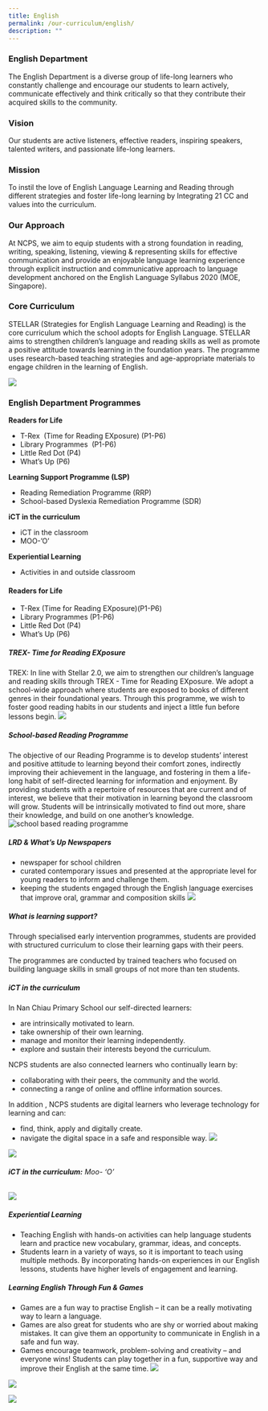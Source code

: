 ```yaml
---
title: English
permalink: /our-curriculum/english/
description: ""
---
```

### **English Department**

The English Department is a diverse group of life-long learners who constantly challenge and encourage our students to learn actively, communicate effectively and think critically so that they contribute their acquired skills to the community.

### **Vision** 

Our students are active listeners, effective readers, inspiring speakers, talented writers, and passionate life-long learners.

### **Mission**  

To instil the love of English Language Learning and Reading through different strategies and foster life-long learning by Integrating 21 CC and values into the curriculum.

### **Our Approach**  
   
At NCPS, we aim to equip students with a strong foundation in reading, writing, speaking, listening, viewing & representing skills for effective communication and provide an enjoyable language learning experience through explicit instruction and communicative approach to language development anchored on the English Language Syllabus 2020 (MOE, Singapore).

### **Core Curriculum**  

STELLAR (Strategies for English Language Learning and Reading) is the core
curriculum which the school adopts for English Language. STELLAR aims to
strengthen children’s language and reading skills as well as promote a
positive attitude towards learning in the foundation years. The programme
uses research-based teaching strategies and age-appropriate materials to
engage children in the learning of English.

![](/images/Our%20Curriculum_English/what_is_stellar-feature-1024x348.jpg)

### **English Department Programmes**  
   
**Readers for Life**

* T-Rex  (Time for Reading EXposure) (P1-P6)
* Library Programmes  (P1-P6)
* Little Red Dot (P4)
* What’s Up (P6)

**Learning Support Programme (LSP)**

* Reading Remediation Programme (RRP)
* School-based Dyslexia Remediation Programme (SDR)

**iCT in the curriculum**

* iCT in the classroom
* MOO-’O’

**Experiential Learning**
* Activities in and outside classroom

#### **Readers for Life**

* T-Rex (Time for Reading EXposure)(P1-P6)
* Library Programmes (P1-P6)
* Little Red Dot (P4)
* What’s Up (P6)

##### **TREX- Time for Reading EXposure**

TREX: In line with Stellar 2.0, we aim to strengthen our children’s language and
reading skills through TREX - Time for Reading EXposure. We adopt a
school-wide approach where students are exposed to books of different
genres in their foundational years. Through this programme, we wish to foster
good reading habits in our students and inject a little fun before lessons
begin.
![](/images/Our%20Curriculum_English/Trex%20final%20v2.jpg)

##### **School-based Reading Programme**

The objective of our Reading Programme is to develop students’ interest and positive attitude to
learning beyond their comfort zones, indirectly improving their achievement in the language, and
fostering in them a life-long habit of self-directed learning for information and enjoyment. By
providing students with a repertoire of resources that are current and of interest, we believe that
their motivation in learning beyond the classroom will grow. Students will be intrinsically motivated
to find out more, share their knowledge, and build on one another’s knowledge.
![school based reading programme](/images/Our%20Curriculum_English/lib%20prgm%201.png)

##### **LRD & What’s Up Newspapers** 

* newspaper for school children
*  curated contemporary issues and
presented at the appropriate level for young readers to inform and challenge them.
* keeping the students engaged through the English language exercises that improve oral, grammar and composition skills
![](/images/Our%20Curriculum_English/What's%20up.png)

##### **What is learning support?**
   
Through specialised early intervention programmes, students are provided with structured curriculum to close their learning gaps with their peers.

The programmes are conducted by trained teachers who focused on building language skills in small groups of not more than ten students.

##### **iCT in the curriculum**

In Nan Chiau Primary School our self-directed learners:

* are intrinsically motivated to learn.
* take ownership of their own learning.
* manage and monitor their learning independently.
* explore and sustain their interests beyond the curriculum.

NCPS students are also connected learners who continually learn by:
* collaborating with their peers, the community and the world.
* connecting a range of online and offline information sources.

In addition , NCPS students are digital learners who leverage
technology for learning and can:
* find, think, apply and digitally create.
* navigate the digital space in a safe and responsible way.
![](/images/Our%20Curriculum_English/ict%20collated.png)

![](/images/Our%20Curriculum_English/moo%20o%20resized.png)
###### **iCT** **in the curriculum:** Moo- ‘O’
![](/images/Our%20Curriculum_English/moo%20o%202%20final.png)

##### **Experiential Learning**  
   
* Teaching English with hands-on activities can help language students learn and practice new vocabulary, grammar, ideas, and concepts.
* Students learn in a variety of ways, so it is important to teach using multiple methods. By incorporating hands-on experiences in our English lessons, students have higher levels of engagement and learning.

##### **Learning English Through Fun & Games** 

* Games are a fun way to practise English – it can be a really motivating way to learn a language.
* Games are also great for students who are shy or worried about making mistakes. It can give them an opportunity to communicate in English in a safe and fun way.
* Games encourage teamwork, problem-solving and creativity – and everyone wins! Students can play together in a fun, supportive way and improve their English at the same time.
![](/images/Our%20Curriculum_English/learning%20fun%20games.png)

![](/images/Our%20Curriculum_English/activities%20in%20the%20classroom.png)


![](/images/Our%20Curriculum_English/experiential%20learning%20collated.png)

